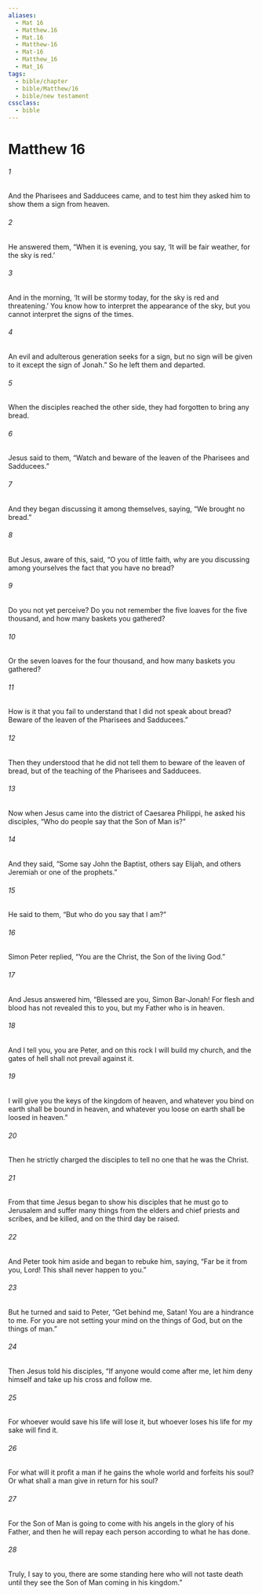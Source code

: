 ```yaml
---
aliases:
  - Mat 16
  - Matthew.16
  - Mat.16
  - Matthew-16
  - Mat-16
  - Matthew_16
  - Mat_16
tags:
  - bible/chapter
  - bible/Matthew/16
  - bible/new testament
cssclass:
  - bible
---
```


# Matthew 16

###### 1
And the Pharisees and Sadducees came, and to test him they asked him to show them a sign from heaven.
###### 2
He answered them, “When it is evening, you say, ‘It will be fair weather, for the sky is red.’
###### 3
And in the morning, ‘It will be stormy today, for the sky is red and threatening.’ You know how to interpret the appearance of the sky, but you cannot interpret the signs of the times.
###### 4
An evil and adulterous generation seeks for a sign, but no sign will be given to it except the sign of Jonah.” So he left them and departed.
###### 5
When the disciples reached the other side, they had forgotten to bring any bread.
###### 6
Jesus said to them, “Watch and beware of the leaven of the Pharisees and Sadducees.”
###### 7
And they began discussing it among themselves, saying, “We brought no bread.”
###### 8
But Jesus, aware of this, said, “O you of little faith, why are you discussing among yourselves the fact that you have no bread?
###### 9
Do you not yet perceive? Do you not remember the five loaves for the five thousand, and how many baskets you gathered?
###### 10
Or the seven loaves for the four thousand, and how many baskets you gathered?
###### 11
How is it that you fail to understand that I did not speak about bread? Beware of the leaven of the Pharisees and Sadducees.”
###### 12
Then they understood that he did not tell them to beware of the leaven of bread, but of the teaching of the Pharisees and Sadducees.
###### 13
Now when Jesus came into the district of Caesarea Philippi, he asked his disciples, “Who do people say that the Son of Man is?”
###### 14
And they said, “Some say John the Baptist, others say Elijah, and others Jeremiah or one of the prophets.”
###### 15
He said to them, “But who do you say that I am?”
###### 16
Simon Peter replied, “You are the Christ, the Son of the living God.”
###### 17
And Jesus answered him, “Blessed are you, Simon Bar-Jonah! For flesh and blood has not revealed this to you, but my Father who is in heaven.
###### 18
And I tell you, you are Peter, and on this rock I will build my church, and the gates of hell shall not prevail against it.
###### 19
I will give you the keys of the kingdom of heaven, and whatever you bind on earth shall be bound in heaven, and whatever you loose on earth shall be loosed in heaven.”
###### 20
Then he strictly charged the disciples to tell no one that he was the Christ.
###### 21
From that time Jesus began to show his disciples that he must go to Jerusalem and suffer many things from the elders and chief priests and scribes, and be killed, and on the third day be raised.
###### 22
And Peter took him aside and began to rebuke him, saying, “Far be it from you, Lord! This shall never happen to you.”
###### 23
But he turned and said to Peter, “Get behind me, Satan! You are a hindrance to me. For you are not setting your mind on the things of God, but on the things of man.”
###### 24
Then Jesus told his disciples, “If anyone would come after me, let him deny himself and take up his cross and follow me.
###### 25
For whoever would save his life will lose it, but whoever loses his life for my sake will find it.
###### 26
For what will it profit a man if he gains the whole world and forfeits his soul? Or what shall a man give in return for his soul?
###### 27
For the Son of Man is going to come with his angels in the glory of his Father, and then he will repay each person according to what he has done.
###### 28
Truly, I say to you, there are some standing here who will not taste death until they see the Son of Man coming in his kingdom.”


